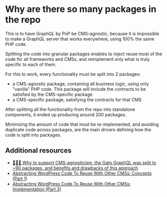 # Why are there so many packages in the repo

This is to have GraphQL by PoP be CMS-agnostic, because it is impossible to make a GraphQL server that works everywhere, using 100% the same PHP code.

Splitting the code into granular packages enables to inject reuse most of the code for all frameworks and CMSs, and reimplement only what is truly specific to each of them.

For this to work, every functionality must be split into 2 packages:

- a CMS-agnostic package, containing all business logic, using only "vanilla" PHP code. This package will include the contracts to be satisfied by the CMS-specific package
- a CMS-specific package, satisfying the contracts for that CMS

After splitting all the functionality from the repo into standalone components, it ended up producing around 200 packages.

Minimizing the amount of code that must be re-implemented, and avoiding duplicate code across packages, are the main drivers defining how the code is split into packages.

## Additional resources

- [💁🏽‍♂️ Why to support CMS-agnosticism, the Gato GraphQL was split to ~90 packages, and benefits and drawbacks of this approach](https://gato-graphql.com/blog/why-to-support-cms-agnosticism-the-gato-graphql-split-to-around-90-packages/)
- [Abstracting WordPress Code To Reuse With Other CMSs: Concepts (Part 1)](https://www.smashingmagazine.com/2019/11/abstracting-wordpress-code-cms-concepts/)
- [Abstracting WordPress Code To Reuse With Other CMSs: Implementation (Part 2)](https://www.smashingmagazine.com/2019/11/abstracting-wordpress-code-reuse-with-other-cms-implementation/)
